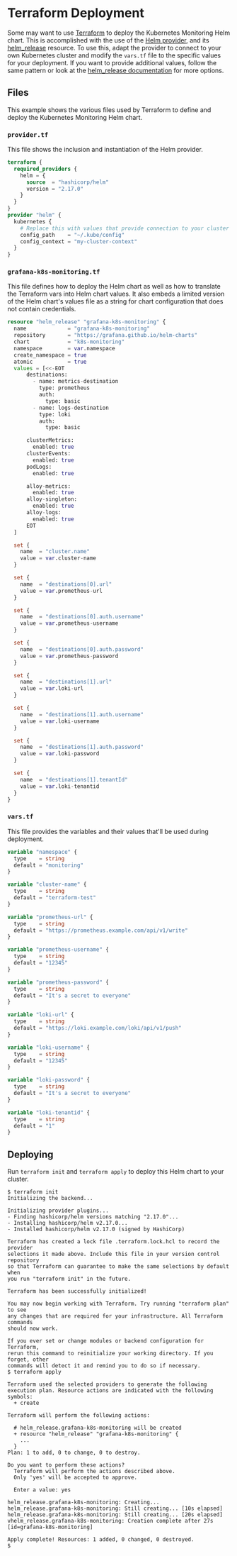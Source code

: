 # Terraform Deployment

Some may want to use [Terraform](https://www.terraform.io/) to deploy the Kubernetes Monitoring Helm chart. This is
accomplished with the use of
the [Helm provider](https://registry.terraform.io/providers/hashicorp/helm/latest/docs), and
its [helm_release](https://registry.terraform.io/providers/hashicorp/helm/latest/docs/resources/release#create_namespace)
resource. To use this, adapt the provider to connect to your own Kubernetes cluster and modify the `vars.tf` file to the
specific values for your deployment. If you want to provide additional values, follow the same pattern or look at
the [helm_release documentation](https://registry.terraform.io/providers/hashicorp/helm/latest/docs/resources/release)
for more options.

## Files

This example shows the various files used by Terraform to define and deploy the Kubernetes Monitoring Helm chart.

### `provider.tf`

This file shows the inclusion and instantiation of the Helm provider.

```terraform
terraform {
  required_providers {
    helm = {
      source  = "hashicorp/helm"
      version = "2.17.0"
    }
  }
}
provider "helm" {
  kubernetes {
    # Replace this with values that provide connection to your cluster
    config_path    = "~/.kube/config"
    config_context = "my-cluster-context"
  }
}
```

### `grafana-k8s-monitoring.tf`

This file defines how to deploy the Helm chart as well as how to translate the Terraform vars into Helm chart values.
It also embeds a limited version of the Helm chart's values file as a string for chart configuration that does not
contain credentials.

```terraform
resource "helm_release" "grafana-k8s-monitoring" {
  name             = "grafana-k8s-monitoring"
  repository       = "https://grafana.github.io/helm-charts"
  chart            = "k8s-monitoring"
  namespace        = var.namespace
  create_namespace = true
  atomic           = true
  values = [<<-EOT
      destinations:
        - name: metrics-destination
          type: prometheus
          auth:
            type: basic
        - name: logs-destination
          type: loki
          auth:
            type: basic

      clusterMetrics:
        enabled: true
      clusterEvents:
        enabled: true
      podLogs:
        enabled: true

      alloy-metrics:
        enabled: true
      alloy-singleton:
        enabled: true
      alloy-logs:
        enabled: true
      EOT
  ]

  set {
    name  = "cluster.name"
    value = var.cluster-name
  }

  set {
    name  = "destinations[0].url"
    value = var.prometheus-url
  }

  set {
    name  = "destinations[0].auth.username"
    value = var.prometheus-username
  }

  set {
    name  = "destinations[0].auth.password"
    value = var.prometheus-password
  }

  set {
    name  = "destinations[1].url"
    value = var.loki-url
  }

  set {
    name  = "destinations[1].auth.username"
    value = var.loki-username
  }

  set {
    name  = "destinations[1].auth.password"
    value = var.loki-password
  }

  set {
    name  = "destinations[1].tenantId"
    value = var.loki-tenantid
  }
}
```

### `vars.tf`

This file provides the variables and their values that'll be used during deployment.

```terraform
variable "namespace" {
  type    = string
  default = "monitoring"
}

variable "cluster-name" {
  type    = string
  default = "terraform-test"
}

variable "prometheus-url" {
  type    = string
  default = "https://prometheus.example.com/api/v1/write"
}

variable "prometheus-username" {
  type    = string
  default = "12345"
}

variable "prometheus-password" {
  type    = string
  default = "It's a secret to everyone"
}

variable "loki-url" {
  type    = string
  default = "https://loki.example.com/loki/api/v1/push"
}

variable "loki-username" {
  type    = string
  default = "12345"
}

variable "loki-password" {
  type    = string
  default = "It's a secret to everyone"
}

variable "loki-tenantid" {
  type    = string
  default = "1"
}
```

## Deploying

Run `terraform init` and `terraform apply` to deploy this Helm chart to your cluster.

```shell
$ terraform init
Initializing the backend...

Initializing provider plugins...
- Finding hashicorp/helm versions matching "2.17.0"...
- Installing hashicorp/helm v2.17.0...
- Installed hashicorp/helm v2.17.0 (signed by HashiCorp)

Terraform has created a lock file .terraform.lock.hcl to record the provider
selections it made above. Include this file in your version control repository
so that Terraform can guarantee to make the same selections by default when
you run "terraform init" in the future.

Terraform has been successfully initialized!

You may now begin working with Terraform. Try running "terraform plan" to see
any changes that are required for your infrastructure. All Terraform commands
should now work.

If you ever set or change modules or backend configuration for Terraform,
rerun this command to reinitialize your working directory. If you forget, other
commands will detect it and remind you to do so if necessary.
$ terraform apply

Terraform used the selected providers to generate the following execution plan. Resource actions are indicated with the following symbols:
  + create

Terraform will perform the following actions:

  # helm_release.grafana-k8s-monitoring will be created
  + resource "helm_release" "grafana-k8s-monitoring" {
    ...
  }
Plan: 1 to add, 0 to change, 0 to destroy.

Do you want to perform these actions?
  Terraform will perform the actions described above.
  Only 'yes' will be accepted to approve.

  Enter a value: yes

helm_release.grafana-k8s-monitoring: Creating...
helm_release.grafana-k8s-monitoring: Still creating... [10s elapsed]
helm_release.grafana-k8s-monitoring: Still creating... [20s elapsed]
vhelm_release.grafana-k8s-monitoring: Creation complete after 27s [id=grafana-k8s-monitoring]

Apply complete! Resources: 1 added, 0 changed, 0 destroyed.
$
```
